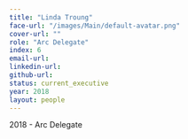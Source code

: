 ```yaml
---
title: "Linda Troung"
face-url: "/images/Main/default-avatar.png"
cover-url: ""
role: "Arc Delegate"
index: 6
email-url:
linkedin-url:
github-url:
status: current_executive
year: 2018
layout: people
---
```

2018 - Arc Delegate
